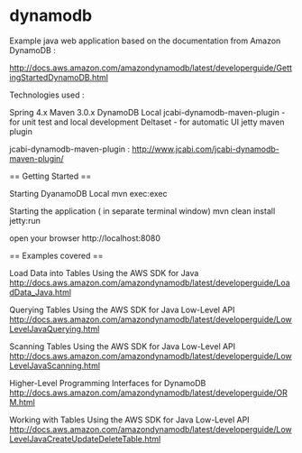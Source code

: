 dynamodb
========

Example java web application based on the documentation from Amazon DynamoDB : 

http://docs.aws.amazon.com/amazondynamodb/latest/developerguide/GettingStartedDynamoDB.html

Technologies used :

Spring 4.x
Maven 3.0.x
DynamoDB Local 
jcabi-dynamodb-maven-plugin - for unit test and local development
Deltaset - for automatic UI 
jetty maven plugin

jcabi-dynamodb-maven-plugin :
http://www.jcabi.com/jcabi-dynamodb-maven-plugin/

== Getting Started ==

Starting DyanamoDB Local
mvn exec:exec 

Starting the application ( in separate terminal window)
mvn clean install jetty:run

open your browser
http://localhost:8080

== Examples covered ==

Load Data into Tables Using the AWS SDK for Java
http://docs.aws.amazon.com/amazondynamodb/latest/developerguide/LoadData_Java.html

Querying Tables Using the AWS SDK for Java Low-Level API
http://docs.aws.amazon.com/amazondynamodb/latest/developerguide/LowLevelJavaQuerying.html

Scanning Tables Using the AWS SDK for Java Low-Level API
http://docs.aws.amazon.com/amazondynamodb/latest/developerguide/LowLevelJavaScanning.html

Higher-Level Programming Interfaces for DynamoDB
http://docs.aws.amazon.com/amazondynamodb/latest/developerguide/ORM.html

Working with Tables Using the AWS SDK for Java Low-Level API
http://docs.aws.amazon.com/amazondynamodb/latest/developerguide/LowLevelJavaCreateUpdateDeleteTable.html




